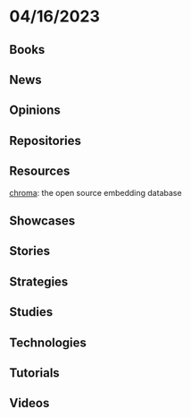 # 04/16/2023

## Books

## News

## Opinions

## Repositories

## Resources
[chroma](https://github.com/chroma-core/chroma): the open source embedding database

## Showcases

## Stories

## Strategies

## Studies

## Technologies

## Tutorials

## Videos
